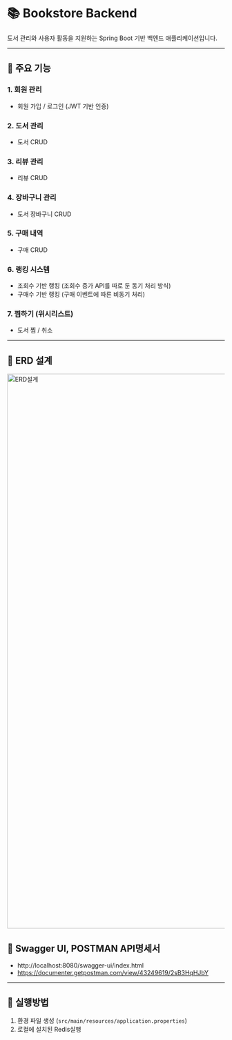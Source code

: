 # 📚 Bookstore Backend

도서 관리와 사용자 활동을 지원하는 Spring Boot 기반 백엔드 애플리케이션입니다. 

---

## 📕 주요 기능

### 1. 회원 관리
- 회원 가입 / 로그인 (JWT 기반 인증)

### 2. 도서 관리
- 도서 CRUD

### 3. 리뷰 관리
- 리뷰 CRUD

### 4. 장바구니 관리
- 도서 장바구니 CRUD

### 5. 구매 내역
- 구매 CRUD

### 6. 랭킹 시스템
- 조회수 기반 랭킹 (조회수 증가 API를 따로 둔 동기 처리 방식)
- 구매수 기반 랭킹 (구매 이벤트에 따른 비동기 처리) 

### 7. 찜하기 (위시리스트)
- 도서 찜 / 취소

---
## 📙 ERD 설계
<img width="1212" height="1286" alt="ERD설계" src="https://github.com/user-attachments/assets/87baf228-5e50-4850-b5d5-ce984e49ff55" />

## 📘 Swagger UI, POSTMAN API명세서

- http://localhost:8080/swagger-ui/index.html
- https://documenter.getpostman.com/view/43249619/2sB3HqHJbY
---

## 📗 실행방법

1. 환경 파일 생성 (`src/main/resources/application.properties`)
2. 로컬에 설치된 Redis실행
